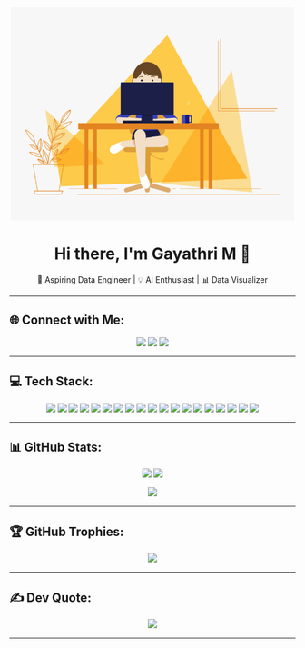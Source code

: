 <!-- 🧑‍💻 Banner or Intro -->
<p align="center">
  <img src="./code.gif" width="500" alt="Animated Coding">
</p>

<h1 align="center">Hi there, I'm Gayathri M 👋</h1>
<p align="center">
  🚀 Aspiring Data Engineer | 💡 AI Enthusiast | 📊 Data Visualizer  
</p>

---

## 🌐 Connect with Me:
<p align="center">
  <a href="https://instagram.com/gayathri.m_"><img src="https://img.shields.io/badge/Instagram-%23E4405F.svg?logo=Instagram&logoColor=white" /></a>
  <a href="https://linkedin.com/in/gayathrim352004"><img src="https://img.shields.io/badge/LinkedIn-%230077B5.svg?logo=linkedin&logoColor=white" /></a>
  <a href="mailto:gayathri.m352004@gmail.com"><img src="https://img.shields.io/badge/Email-D14836?logo=gmail&logoColor=white" /></a>
</p>

---

## 💻 Tech Stack:
<p align="center">
  <!-- Programming -->
  <img src="https://img.shields.io/badge/c-%2300599C.svg?style=for-the-badge&logo=c&logoColor=white"/>
  <img src="https://img.shields.io/badge/c++-%2300599C.svg?style=for-the-badge&logo=c%2B%2B&logoColor=white"/>
  <img src="https://img.shields.io/badge/java-%23ED8B00.svg?style=for-the-badge&logo=openjdk&logoColor=white"/>
  <img src="https://img.shields.io/badge/python-3670A0?style=for-the-badge&logo=python&logoColor=ffdd54"/>
  <img src="https://img.shields.io/badge/javascript-%23323330.svg?style=for-the-badge&logo=javascript&logoColor=%23F7DF1E"/>
  <img src="https://img.shields.io/badge/R-%23276DC3.svg?style=for-the-badge&logo=r&logoColor=white"/>

  <!-- Frameworks -->
  <img src="https://img.shields.io/badge/flask-%23000.svg?style=for-the-badge&logo=flask&logoColor=white"/>
  <img src="https://img.shields.io/badge/Streamlit-%23FE4B4B.svg?style=for-the-badge&logo=streamlit&logoColor=white"/>
  <img src="https://img.shields.io/badge/node.js-6DA55F?style=for-the-badge&logo=node.js&logoColor=white"/>

  <!-- Tools & Databases -->
  <img src="https://img.shields.io/badge/mysql-4479A1.svg?style=for-the-badge&logo=mysql&logoColor=white"/>
  <img src="https://img.shields.io/badge/MongoDB-%234ea94b.svg?style=for-the-badge&logo=mongodb&logoColor=white"/>
  <img src="https://img.shields.io/badge/Postman-FF6C37?style=for-the-badge&logo=postman&logoColor=white"/>

  <!-- Data & Viz -->
  <img src="https://img.shields.io/badge/numpy-%23013243.svg?style=for-the-badge&logo=numpy&logoColor=white"/>
  <img src="https://img.shields.io/badge/pandas-%23150458.svg?style=for-the-badge&logo=pandas&logoColor=white"/>
  <img src="https://img.shields.io/badge/Matplotlib-%23ffffff.svg?style=for-the-badge&logo=Matplotlib&logoColor=black"/>
  <img src="https://img.shields.io/badge/power_bi-F2C811?style=for-the-badge&logo=powerbi&logoColor=black"/>

  <!-- Design -->
  <img src="https://img.shields.io/badge/figma-%23F24E1E.svg?style=for-the-badge&logo=figma&logoColor=white"/>
  <img src="https://img.shields.io/badge/Canva-%2300C4CC.svg?style=for-the-badge&logo=Canva&logoColor=white"/>
  <img src="https://img.shields.io/badge/adobe-%23FF0000.svg?style=for-the-badge&logo=adobe&logoColor=white"/>
</p>

---

## 📊 GitHub Stats:
<p align="center">
  <img src="https://github-readme-stats.vercel.app/api?username=mgayathri3&theme=dark&hide_border=false&include_all_commits=true&count_private=true" width="47%"/>
  <img src="https://nirzak-streak-stats.vercel.app/?user=mgayathri3&theme=dark&hide_border=false" width="47%"/>
</p>
<p align="center">
  <img src="https://github-readme-stats.vercel.app/api/top-langs/?username=mgayathri3&theme=dark&hide_border=false&layout=compact" width="50%"/>
</p>

---

## 🏆 GitHub Trophies:
<p align="center">
  <img src="https://github-profile-trophy.vercel.app/?username=mgayathri3&theme=radical&no-frame=false&no-bg=false&margin-w=8"/>
</p>

---

## ✍️ Dev Quote:
<p align="center">
  <img src="https://quotes-github-readme.vercel.app/api?type=horizontal&theme=radical"/>
</p>

---



<!-- Proudly created with GPRM (https://gprm.itsvg.in) -->
